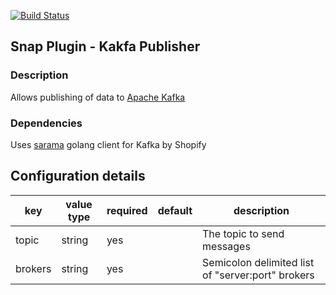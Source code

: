 <!--
http://www.apache.org/licenses/LICENSE-2.0.txt


Copyright 2015 Intel Corporation

Licensed under the Apache License, Version 2.0 (the "License");
you may not use this file except in compliance with the License.
You may obtain a copy of the License at

    http://www.apache.org/licenses/LICENSE-2.0

Unless required by applicable law or agreed to in writing, software
distributed under the License is distributed on an "AS IS" BASIS,
WITHOUT WARRANTIES OR CONDITIONS OF ANY KIND, either express or implied.
See the License for the specific language governing permissions and
limitations under the License.
-->
[![Build Status](https://travis-ci.com/intelsdi-x/snap-plugin-publisher-kafka.svg?token=HoxHq3yqBGpySzRd5XUm)](https://travis-ci.com/intelsdi-x/snap-plugin-publisher-kafka)

## Snap Plugin - Kakfa Publisher

### Description

Allows publishing of data to [Apache Kafka](http://kafka.apache.org)

### Dependencies

Uses [sarama](http://shopify.github.io/sarama/) golang client for Kafka by Shopify

## Configuration details

| key      | value type | required | default  | description  |
|----------|------------|----------|----------|--------------|
| topic | string | yes | | The topic to send messages |         
| brokers  | string | yes | | Semicolon delimited list of "server:port" brokers |
